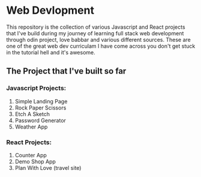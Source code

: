 # Web Devlopment 
This repository is the collection of various Javascript and React projects that I've build during my journey of learning full stack web development through odin project, love babbar and various different sources. These are one of the great web dev curriculam I have come across you don't get stuck in the tutorial hell and it's awesome.

## The Project that I've built so far 

### Javascript Projects: 
1. Simple Landing Page
2. Rock Paper Scissors
3. Etch A Sketch
4. Password Generator
5. Weather App

### React Projects:
1. Counter App
2. Demo Shop App
3. Plan With Love (travel site)

